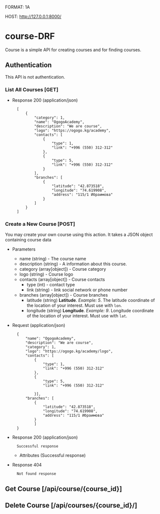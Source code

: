 FORMAT: 1A

HOST: http://127.0.0.1:8000/

# course-DRF

Course is a simple API for creating courses and for finding courses.

## Authentication
This API is not authentication.

### List All Courses [GET]

+ Response 200 (application/json)

        [
            {
                "category": 1,
                "name": "OgogoAcademy",
                "description": "We are course",
                "logo": "https://ogogo.kg/academy",
                "contacts": [
                    {
                        "type": 1,
                        "link": "+996 (550) 312-312"
                    },
                    {
                        "type": 5,
                        "link": "+996 (550) 312-312"
                    }
                ],
                "branches": [
                    {
                        "latitude": "42.873518",
                        "longitude": "74.619908",
                        "address": "115/1 Ибраимова"
                    }
                ]
            }
        ]

### Create a New Course [POST]

You may create your own course using this action. It takes a JSON
object containing course data
+ Parameters
    + name (string) - The course name
    + description (string) - A information about this course.
    + category (array[object]) - Course category
    + logo (string) - Course logo
    + contacts (array[object]) - Course contacts
        + type (int) - contact type
        + link (string) - link social network or phone number
    + branches (array[object]) - Course branches
        + latitude (string)
            **Latitude**. *Example: 5*. The latitude coordinate of the location of your 
            interest. Must use with `lon`.
        + longitude (string)
            **Longitude**. *Example: 9*. Longitude coordinate of the location of your 
            interest. Must use with `lat`.

+ Request (application/json)

        {
            "name": "OgogoAcademy",
            "description": "We are course",
            "category": 1,
            "logo": "https://ogogo.kg/academy/logo",
            "contacts": [
                {
                    "type": 1, 
                    "link": "+996 (550) 312-312"
                },
                {
                    "type": 5,
                    "link": "+996 (550) 312-312"

                }],
            "branches": [
                {
                    "latitude": "42.873518",
                    "longitude": "74.619908",
                    "address": "115/1 Ибраимова"
                }
                ]
        }
        
+ Response 200 (application/json)

        Successful response

    + Attributes (Successful response)

+ Response 404

        Not found response

## Get Course [/api/course/{course_id}]

## Delete Course [/api/courses/{course_id}/]